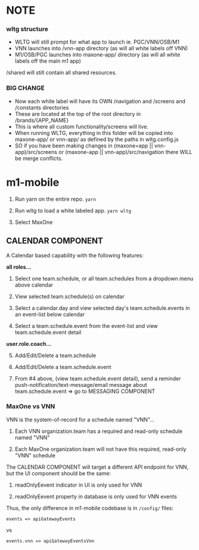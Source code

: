 # NOTE
### wltg structure
* WLTG will still prompt for what app to launch ie. PGC/VNN/OSB/M1
* VNN launches into /vnn-app directory (as will all white labels off VNN)
* M1/OSB/PGC launches into maxone-app/ directory (as will all white labels off the main m1 app)   
    
/shared will still contain all shared resources.     
     
### BIG CHANGE
* Now each white label will have its OWN /navigation and /screens and /constants directories
* These are located at the top of the root directory in /brands/{APP_NAME} 
* This is where all custom functionality/screens will live.
* When running WLTG, everything in this folder will be copied into maxone-app/ or vnn-app/ as defined by the paths in wltg.config.js
* SO if you have been making changes in (maxone=app || vnn-app)/src/screens or (maxone-app || vnn-app)/src/navigation there WILL be merge conflicts.

# m1-mobile

1. Run yarn on the entire repo.
`yarn`

2. Run wltg to load a white labeled app.
`yarn wltg`

3. Select MaxOne


## CALENDAR COMPONENT

A Calendar based capability with the following features:

**all roles...**
1. Select one team.schedule, or all team.schedules from a dropdown menu above calendar

2. View selected team.schedule(s) on calendar

3. Select a calendar.day and view selected day's team.schedule.events in an event-list below calendar

4. Select a team.schedule.event from the event-list and view team.schedule.event detail

**user.role.coach...**

5. Add/Edit/Delete a team.schedule

6. Add/Edit/Delete a team.schedule.event

7. From #4 above, (view team.schedule.event detail), send a reminder push-notification/text-message/email message about team.schedule.event => go to MESSAGING COMPONENT

### MaxOne vs VNN

VNN is the system-of-record for a schedule named "VNN"...

1. Each VNN organization.team has a required and read-only schedule named "VNN"

2. Each MaxOne organization.team will not have this required, read-only "VNN" schedule   

The CALENDAR COMPONENT will target a different API endpoint for VNN, but the UI component should be the same:

1. readOnlyEevent indicator in UI is only used for VNN

2. readOnlyEevent property in database is only used for VNN events

Thus, the only difference in m1-mobile codebase is in `/config/` files:

`events => apiGatewayEvents`

vs

`events.vnn => apiGatewayEventsVnn`
